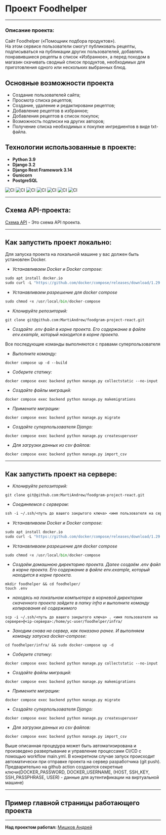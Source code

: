 
# Проект Foodhelper

***

### Описание проекта:
Cайт Foodhelper («Помощник подбора продуктов»).   
На этом сервисе пользователи смогут публиковать рецепты, подписываться на публикации других пользователей, добавлять понравившиеся рецепты в список «Избранное», а перед походом в магазин скачивать сводный список продуктов, необходимых для приготовления одного или нескольких выбранных блюд.



## Основные возможности проекта
- Создание пользователей сайта;
- Просмотр списка рецептов;
- Создание, удаление и редактировани рецептов;
- Добавление рецептов в избранное;
- Добавления рецептов в список покупок;
- Возможность подписки на других авторов;
- Получение списка необходимых к покупке ингредиентов в виде txt-файла.


## Технологии использованные в проекте:
- **Python 3.9**
- **Django 3.2**
- **Django Rest Framework 3.14**
- **Gunicorn**
- **PostgreSQL**

![CI](https://img.shields.io/badge/Django%20Rest%20Framework-3.14-success)
![CI](https://img.shields.io/badge/Django-3.2-green)
![CI](https://img.shields.io/badge/Python-v3.9-blue)
![CI](https://img.shields.io/badge/-Djoser-yellowgreen)
![CI](https://img.shields.io/badge/-Nginx-blueviolet)
![CI](https://img.shields.io/badge/-Docker-blueviolet)
![CI](https://img.shields.io/badge/-Linux-red)

***
## Схема API-проекта:
 
[Схема API](docs/openapi-schema.yml) - Это схема API проекта.

***

## Как запустить проект локально:

Для запуска проекта на локальной машине у вас должен быть установлен Docker.
- *Устанавливаем Docker и Docker compose:*
```python
sudo apt install docker.io
sudo curl -L "https://github.com/docker/compose/releases/download/1.29.2/docker-compose-$(uname -s)-$(uname -m)" -o /usr/local/bin/docker-compose
```
- *Устанавливаем разрешение для docker compose*
```python
sudo chmod +x /usr/local/bin/docker-compose
```
- *Клонируйте репозиторий:*
```
git clone git@github.com:MartiAndrew/foodgram-project-react.git
```

- *Создайте .env файл в корне проекта. Его содержание в файле env.example, который находится в корне проекта.*

Все последующие команды выполняются с правами суперпользователя  

- *Выполните команду:*
```
docker compose up -d --build
```

- *Соберите статику:*
```
docker compose exec backend python manage.py collectstatic --no-input
```
- *Создайте файлы миграций:*
```
docker compose exec backend python manage.py makemigrations 
```

- *Примените миграции:*
```
docker compose exec backend python manage.py migrate
```

- *Создайте суперпользователя Django:*
```
docker compose exec backend python manage.py createsuperuser
```

- *Для загрузки данных из csv файлов:*
```
docker compose exec backend python manage.py import_csv
```

***
## Как запустить проект на сервере:

- *Клонируйте репозиторий:*
```
git clone git@github.com:MartiAndrew/foodgram-project-react.git
```

- *Соединяемся с сервером:*
```makefile
ssh -i ~/.ssh/<путь до вашего закрытого ключа> <имя пользователя на сервере>@<ip-сервера>
```
- *Устанавливаем Docker и Docker compose:*
```python
sudo apt install docker.io
sudo curl -L "https://github.com/docker/compose/releases/download/1.29.2/docker-compose-$(uname -s)-$(uname -m)" -o /usr/local/bin/docker-compose
```
- *Устанавливаем разрешение для docker compose*
```python
sudo chmod +x /usr/local/bin/docker-compose
```

- *Создаём домашнюю директорию проекта. Далее создаём .env файл в корне проекта. Его содержание в файле env.example, который находится в корне проекта.*
```text
mkdir foodhelper && cd foodhelper/
touch .env
```

- *находясь на локальном компьютере в корневой директории скаченного проекта зайдите в папку infra и выполните команду копирования её содержимого*
```text
scp -i ~/.ssh/<путь до вашего закрытого ключа> . <имя пользователя на сервере>@<ip-сервера>:/home/yc-user/foodhelper/infra/
```

- *Заходим снова на сервер, как показано ранее. И выполняем команду запуска docker-compose:*
```text
cd foodhelper/infra/ && sudo docker-compose up -d
```
- *Соберите статику:*
```
docker compose exec backend python manage.py collectstatic --no-input
```
- *Создайте файлы миграций:*
```
docker compose exec backend python manage.py makemigrations 
```

- *Примените миграции:*
```
docker compose exec backend python manage.py migrate
```

- *Создайте суперпользователя Django:*
```
docker compose exec backend python manage.py createsuperuser
```

- *Для загрузки данных из csv файлов:*
```
docker compose exec backend python manage.py import_csv
```

Выше описанная процедура может быть автоматизирована и произведено развертывание и управление процессами CI/CD с помощью workflow main.yml.
В конкретном случае запуск происходит автоматически при отправке проекта на сервер разработчика (git push).
Предварительно на github action создаются секретные ключи(DOCKER_PASSWORD, DOCKER_USERNAME, (HOST, SSH_KEY, SSH_PASSPHRASE, USER) - данные для аутентификации на виртуальной машине)

***
## Пример главной страницы работающего проекта




***
**Над проектом работал:** [Мишков Андрей](https://github.com/MartiAndrew)
